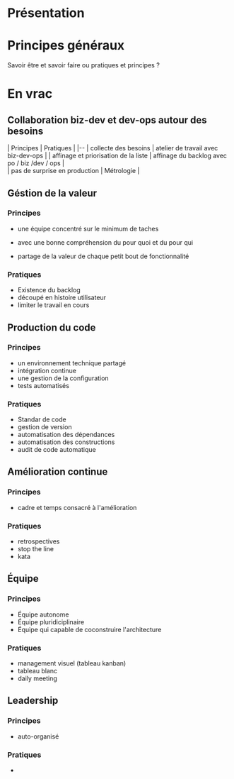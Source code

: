 # Présentation

# Principes généraux

Savoir être et savoir faire ou pratiques et principes ?

# En vrac

## Collaboration biz-dev et dev-ops autour des besoins

| Principes                              | Pratiques |
|--
| collecte des besoins                   | atelier de travail avec biz-dev-ops |
| affinage et priorisation de la liste   | affinage du backlog avec po / biz /dev  / ops |         
| pas de surprise en production          | Métrologie |

## Géstion de la valeur

### Principes

* une équipe concentré sur le minimum de taches
* avec une bonne compréhension du pour quoi et du pour qui

* partage de la valeur de chaque petit bout de fonctionnalité

### Pratiques

* Existence du backlog
* découpé en histoire utilisateur
* limiter le travail en cours

## Production du code

### Principes

* un environnement technique partagé
* intégration continue
* une gestion de la configuration
* tests automatisés

### Pratiques

* Standar de code
* gestion de version
* automatisation des dépendances
* automatisation des constructions
* audit de code automatique

## Amélioration continue

### Principes

* cadre et temps consacré à l'amélioration

### Pratiques

* retrospectives
* stop the line
* kata

## Équipe

### Principes

* Équipe autonome
* Équipe pluridiciplinaire
* Équipe qui capable de coconstruire l'architecture

### Pratiques

* management visuel (tableau kanban)
* tableau blanc
* daily meeting

## Leadership

### Principes

* auto-organisé

### Pratiques

*
